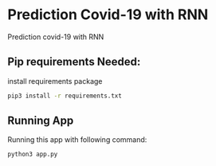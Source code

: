 # Prediction Covid-19 with RNN 

Prediction covid-19 with RNN

## Pip requirements Needed:

install requirements package 

```bash
pip3 install -r requirements.txt
```

## Running App 

Running this app with following command:

```
python3 app.py
```

